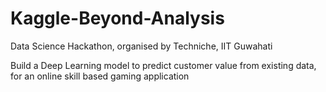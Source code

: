 # Kaggle-Beyond-Analysis
Data Science Hackathon, organised by Techniche, IIT Guwahati


Build a Deep Learning model to predict customer value from existing data, for an online skill based gaming application
